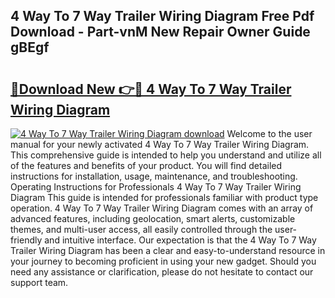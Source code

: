 ## 4 Way To 7 Way Trailer Wiring Diagram Free Pdf Download - Part-vnM New Repair Owner Guide gBEgf

# <h2><a href="http://dfu7fki.blite.top/?on=4+Way+To+7+Way+Trailer+Wiring+Diagram">🔗Download New 👉🔴 4 Way To 7 Way Trailer Wiring Diagram</a></h2>

[![4 Way To 7 Way Trailer Wiring Diagram download](https://i.imgur.com/lujVjoI.png)](http://dfu7fki.blite.top/?on=4+Way+To+7+Way+Trailer+Wiring+Diagram)
Welcome to the user manual for your newly activated 4 Way To 7 Way Trailer Wiring Diagram. This comprehensive guide is intended to help you understand and utilize all of the features and benefits of your product. You will find detailed instructions for installation, usage, maintenance, and troubleshooting. Operating Instructions for Professionals 4 Way To 7 Way Trailer Wiring Diagram This guide is intended for professionals familiar with product type operation. 4 Way To 7 Way Trailer Wiring Diagram comes with an array of advanced features, including geolocation, smart alerts, customizable themes, and multi-user access, all easily controlled through the user-friendly and intuitive interface. Our expectation is that the 4 Way To 7 Way Trailer Wiring Diagram has been a clear and easy-to-understand resource in your journey to becoming proficient in using your new gadget. Should you need any assistance or clarification, please do not hesitate to contact our support team.
